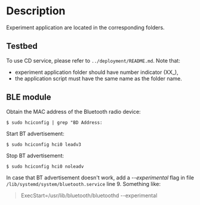 # Description

Experiment application are located in the corresponding folders.

## Testbed

To use CD service, please refer to `../deployment/README.md`. 
Note that:

* experiment application folder should have number indicator (XX_),
* the application script must have the same name as the folder name.

## BLE module

Obtain the MAC address of the Bluetooth radio device:

`$ sudo hciconfig | grep "BD Address:`

Start BT advertisement:

`$ sudo hciconfig hci0 leadv3`

Stop BT advertisement:

`$ sudo hciconfig hci0 noleadv`


In case that BT advertisement doesn't work, add a *--experimental* flag in file `/lib/systemd/system/bluetooth.service` line 9.
Something like:

> ExecStart=/usr/lib/bluetooth/bluetoothd --experimental